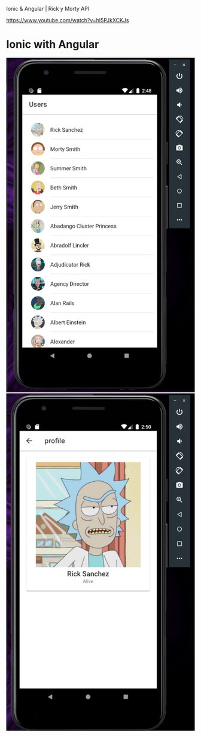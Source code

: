 Ionic & Angular | Rick y Morty API

https://www.youtube.com/watch?v=hI5PJkXCKJs

# Ionic with Angular
![](screenshot.png)
![](screenshot2.png)